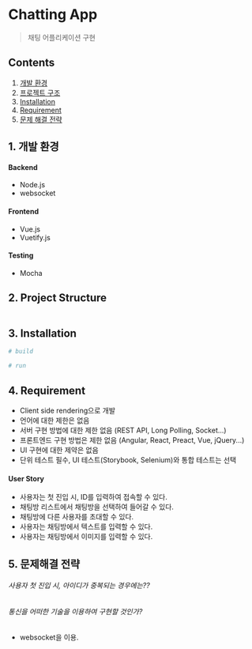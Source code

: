 # Chatting App
> 채팅 어플리케이션 구현

## Contents
1. [개발 환경](#dev-spec)
2. [프로젝트 구조](#prj-structure)
3. [Installation](#installation)
4. [Requirement](#requirement)
5. [문제 해결 전략](#solution)

<h2 id="dev-spec">
    1. 개발 환경
</h2>

#### Backend
- Node.js
- websocket

#### Frontend
- Vue.js
- Vuetify.js

#### Testing
- Mocha


<h2 id="prj-structure">
    2. Project Structure
</h2>

```bash
```


<h2 id="installation">
    3. Installation
</h2>

```bash
# build

# run
```



<h2 id="requirement">
    4. Requirement
</h2>

- Client side rendering으로 개발
- 언어에 대한 제한은 없음
- 서버 구현 방법에 대한 제한 없음 (REST API, Long Polling, Socket...)
- 프론트엔드 구현 방법은 제한 없음 (Angular, React, Preact, Vue, jQuery...)
- UI 구현에 대한 제약은 없음
- 단위 테스트 필수, UI 테스트(Storybook, Selenium)와 통합 테스트는 선택


#### User Story
- 사용자는 첫 진입 시, ID를 입력하여 접속할 수 있다.
- 채팅방 리스트에서 채팅방을 선택하여 들어갈 수 있다.
- 채팅방에 다른 사용자를 초대할 수 있다.
- 사용자는 채팅방에서 텍스트를 입력할 수 있다.
- 사용자는 채팅방에서 이미지를 입력할 수 있다.


<h2 id="solution">
    5. 문제해결 전략
</h2>

###### 사용자 첫 진입 시, 아이디가 중복되는 경우에는??

######  통신을 어떠한 기술을 이용하여 구현할 것인가?
- websocket을 이용.


